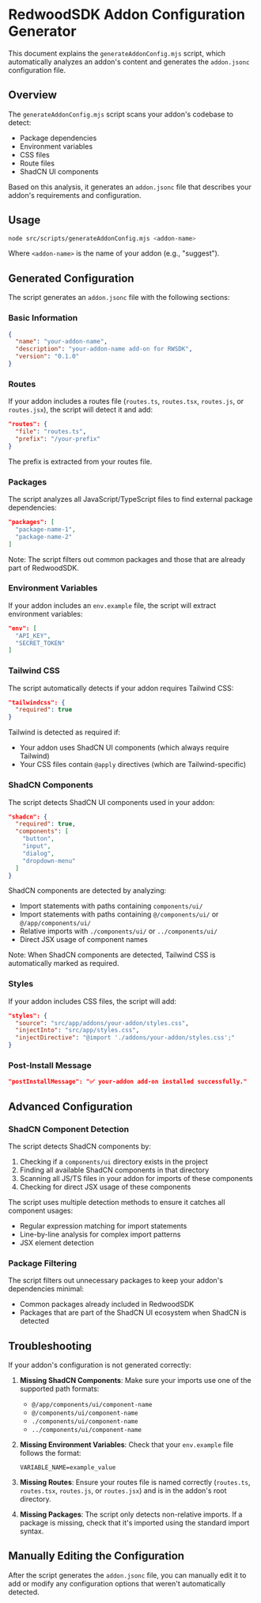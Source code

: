 # RedwoodSDK Addon Configuration Generator

This document explains the `generateAddonConfig.mjs` script, which automatically analyzes an addon's content and generates the `addon.jsonc` configuration file.

## Overview

The `generateAddonConfig.mjs` script scans your addon's codebase to detect:

- Package dependencies
- Environment variables
- CSS files
- Route files
- ShadCN UI components

Based on this analysis, it generates an `addon.jsonc` file that describes your addon's requirements and configuration.

## Usage

```bash
node src/scripts/generateAddonConfig.mjs <addon-name>
```

Where `<addon-name>` is the name of your addon (e.g., "suggest").

## Generated Configuration

The script generates an `addon.jsonc` file with the following sections:

### Basic Information

```json
{
  "name": "your-addon-name",
  "description": "your-addon-name add-on for RWSDK",
  "version": "0.1.0"
}
```

### Routes

If your addon includes a routes file (`routes.ts`, `routes.tsx`, `routes.js`, or `routes.jsx`), the script will detect it and add:

```json
"routes": {
  "file": "routes.ts",
  "prefix": "/your-prefix"
}
```

The prefix is extracted from your routes file.

### Packages

The script analyzes all JavaScript/TypeScript files to find external package dependencies:

```json
"packages": [
  "package-name-1",
  "package-name-2"
]
```

Note: The script filters out common packages and those that are already part of RedwoodSDK.

### Environment Variables

If your addon includes an `env.example` file, the script will extract environment variables:

```json
"env": [
  "API_KEY",
  "SECRET_TOKEN"
]
```

### Tailwind CSS

The script automatically detects if your addon requires Tailwind CSS:

```json
"tailwindcss": {
  "required": true
}
```

Tailwind is detected as required if:
- Your addon uses ShadCN UI components (which always require Tailwind)
- Your CSS files contain `@apply` directives (which are Tailwind-specific)

### ShadCN Components

The script detects ShadCN UI components used in your addon:

```json
"shadcn": {
  "required": true,
  "components": [
    "button",
    "input",
    "dialog",
    "dropdown-menu"
  ]
}
```

ShadCN components are detected by analyzing:
- Import statements with paths containing `components/ui/`
- Import statements with paths containing `@/components/ui/` or `@/app/components/ui/`
- Relative imports with `./components/ui/` or `../components/ui/`
- Direct JSX usage of component names

Note: When ShadCN components are detected, Tailwind CSS is automatically marked as required.

### Styles

If your addon includes CSS files, the script will add:

```json
"styles": {
  "source": "src/app/addons/your-addon/styles.css",
  "injectInto": "src/app/styles.css",
  "injectDirective": "@import './addons/your-addon/styles.css';"
}
```

### Post-Install Message

```json
"postInstallMessage": "✅ your-addon add-on installed successfully."
```

## Advanced Configuration

### ShadCN Component Detection

The script detects ShadCN components by:

1. Checking if a `components/ui` directory exists in the project
2. Finding all available ShadCN components in that directory
3. Scanning all JS/TS files in your addon for imports of these components
4. Checking for direct JSX usage of these components

The script uses multiple detection methods to ensure it catches all component usages:
- Regular expression matching for import statements
- Line-by-line analysis for complex import patterns
- JSX element detection

### Package Filtering

The script filters out unnecessary packages to keep your addon's dependencies minimal:

- Common packages already included in RedwoodSDK
- Packages that are part of the ShadCN UI ecosystem when ShadCN is detected

## Troubleshooting

If your addon's configuration is not generated correctly:

1. **Missing ShadCN Components**: Make sure your imports use one of the supported path formats:
   - `@/app/components/ui/component-name`
   - `@/components/ui/component-name`
   - `./components/ui/component-name`
   - `../components/ui/component-name`

2. **Missing Environment Variables**: Check that your `env.example` file follows the format:
   ```
   VARIABLE_NAME=example_value
   ```

3. **Missing Routes**: Ensure your routes file is named correctly (`routes.ts`, `routes.tsx`, `routes.js`, or `routes.jsx`) and is in the addon's root directory.

4. **Missing Packages**: The script only detects non-relative imports. If a package is missing, check that it's imported using the standard import syntax.

## Manually Editing the Configuration

After the script generates the `addon.jsonc` file, you can manually edit it to add or modify any configuration options that weren't automatically detected.
